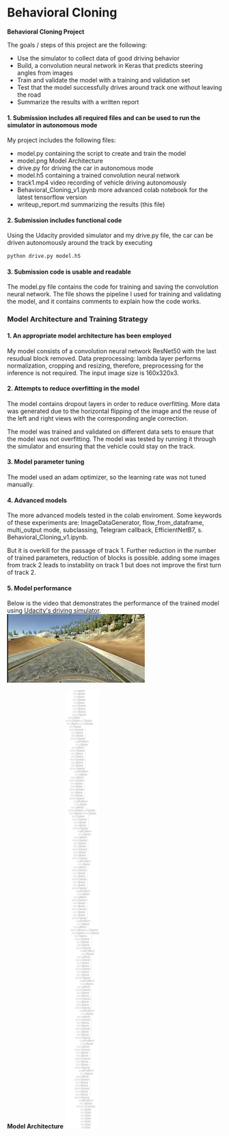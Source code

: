 # **Behavioral Cloning** 

**Behavioral Cloning Project**

The goals / steps of this project are the following:
* Use the simulator to collect data of good driving behavior
* Build, a convolution neural network in Keras that predicts steering angles from images
* Train and validate the model with a training and validation set
* Test that the model successfully drives around track one without leaving the road
* Summarize the results with a written report

#### 1. Submission includes all required files and can be used to run the simulator in autonomous mode

My project includes the following files:
* model.py containing the script to create and train the model
* model.png Model Architecture
* drive.py for driving the car in autonomous mode
* model.h5 containing a trained convolution neural network 
* track1.mp4 video recording of vehicle driving autonomously 
* Behavioral_Cloning_v1.ipynb more advanced colab notebook for the latest tensorflow version
* writeup_report.md summarizing the results (this file)

#### 2. Submission includes functional code
Using the Udacity provided simulator and my drive.py file, the car can be driven autonomously around the track by executing 
```sh
python drive.py model.h5
```

#### 3. Submission code is usable and readable

The model.py file contains the code for training and saving the convolution neural network. The file shows the pipeline I used for training and validating the model, and it contains comments to explain how the code works.

### Model Architecture and Training Strategy

#### 1. An appropriate model architecture has been employed

My model consists of a convolution neural network ResNet50 with the last resudual block removed. Data preprocessing: lambda layer performs normalization, cropping and resizing, therefore, preprocessing for the inference is not required. The input image size is 160x320x3.

#### 2. Attempts to reduce overfitting in the model

The model contains dropout layers in order to reduce overfitting. More data was generated due to the horizontal flipping of the image and the reuse of the left and right views with the corresponding angle correction.

The model was trained and validated on different data sets to ensure that the model was not overfitting. The model was tested by running it through the simulator and ensuring that the vehicle could stay on the track.

#### 3. Model parameter tuning

The model used an adam optimizer, so the learning rate was not tuned manually.

#### 4. Advanced models

The more advanced models tested in the colab enviroment. Some keywords of these experiments are: ImageDataGenerator, flow_from_dataframe, multi_output mode, subclassing, Telegram callback, EfficientNetB7, s. Behavioral_Cloning_v1.ipynb. 

But it is overkill for the passage of track 1. Further reduction in the number of trained parameters, reduction of blocks is possible. adding some images from track 2 leads to instability on track 1 but does not improve the first turn of track 2.

#### 5. Model performance
Below is the video that demonstrates the performance of the trained model using 
[Udacity's driving simulator](https://github.com/udacity/self-driving-car-sim).  
[![LINK TO YOUTUBE](youtube.png)](https://www.youtube.com/watch?v=GRP7gyGeuls)


**Model Architecture**
![](https://github.com/lexandree/udacity-autonomous-car/blob/master/project4/model.png)
